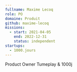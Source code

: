 ```yaml
---
fullname: Maxime Lecoq
role: PO
domaine: Produit
github: maxime-lecoq
missions:
  - start: 2021-04-05
    end: 2022-12-31
    status: independent
startups:
  - 1000.jours
---
```


Product Owner Tumeplay & 1000j

